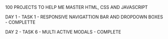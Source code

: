 100 PROJECTS TO HELP ME MASTER HTML, CSS AND JAVASCRIPT

DAY 1 - TASK 1 - RESPONSIVE NAVIGATTION BAR AND DROPDOWN BOXES - COMPLETTE

DAY 2 - TASK 6 - MULTI ACTIVE MODALS - COMPLETE
